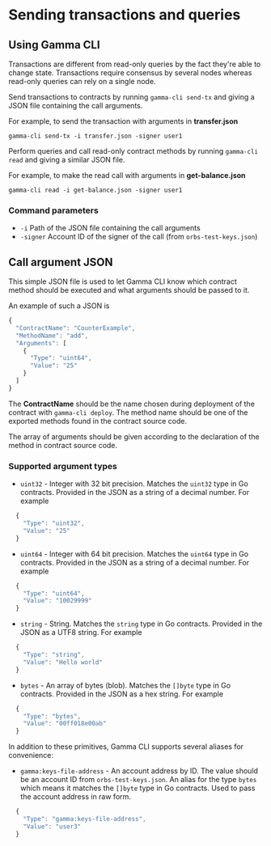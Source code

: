 # Sending transactions and queries

## Using Gamma CLI

Transactions are different from read-only queries by the fact they're able to change state. Transactions require consensus by several nodes whereas read-only queries can rely on a single node.

Send transactions to contracts by running `gamma-cli send-tx` and giving a JSON file containing the call arguments.

For example, to send the transaction with arguments in **transfer.json**

```text
gamma-cli send-tx -i transfer.json -signer user1
```

Perform queries and call read-only contract methods by running `gamma-cli read` and giving a similar JSON file.

For example, to make the read call with arguments in **get-balance.json**

```text
gamma-cli read -i get-balance.json -signer user1
```

### Command parameters

* `-i` Path of the JSON file containing the call arguments
* `-signer` Account ID of the signer of the call \(from `orbs-test-keys.json`\)

## Call argument JSON

This simple JSON file is used to let Gamma CLI know which contract method should be executed and what arguments should be passed to it.

An example of such a JSON is

```javascript
{
  "ContractName": "CounterExample",
  "MethodName": "add",
  "Arguments": [
    {
      "Type": "uint64",
      "Value": "25"
    }
  ]
}
```

The **ContractName** should be the name chosen during deployment of the contract with `gamma-cli deploy`. The method name should be one of the exported methods found in the contract source code.

The array of arguments should be given according to the declaration of the method in contract source code.

### Supported argument types

* `uint32` - Integer with 32 bit precision. Matches the `uint32` type in Go contracts. Provided in the JSON as a string of a decimal number. For example

```javascript
  {
    "Type": "uint32",
    "Value": "25"
  }
```

* `uint64` - Integer with 64 bit precision. Matches the `uint64` type in Go contracts. Provided in the JSON as a string of a decimal number. For example

```javascript
  {
    "Type": "uint64",
    "Value": "10029999"
  }
```

* `string` - String. Matches the `string` type in Go contracts. Provided in the JSON as a UTF8 string. For example

```javascript
  {
    "Type": "string",
    "Value": "Hello world"
  }
```

* `bytes` - An array of bytes \(blob\). Matches the `[]byte` type in Go contracts. Provided in the JSON as a hex string. For example

```javascript
  {
    "Type": "bytes",
    "Value": "00ff018e00ab"
  }
```

In addition to these primitives, Gamma CLI supports several aliases for convenience:

* `gamma:keys-file-address` - An account address by ID. The value should be an account ID from `orbs-test-keys.json`. An alias for the type `bytes` which means it matches the `[]byte` type in Go contracts. Used to pass the account address in raw form.

```javascript
  {
    "Type": "gamma:keys-file-address",
    "Value": "user3"
  }
```

